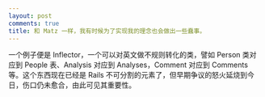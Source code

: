 ```yaml
---
layout: post
comments: true
title: 和 Matz 一样，我有时候为了实现我的理念也会做出一些蠢事。
---
```




一个例子便是 Inflector，一个可以对英文做不规则转化的类，譬如 Person 类对应到 People 表、Analysis 对应到 Analyses，Comment 对应到 Comments 等。这个东西现在已经是 Rails 不可分割的元素了，但早期争议的怒火延烧到今日，伤口仍未愈合，由此可见其重要性。



